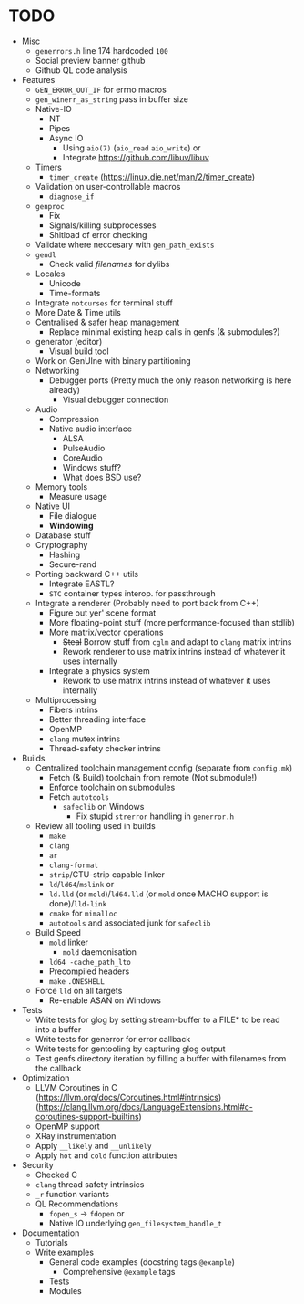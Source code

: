 # TODO

- Misc
    - `generrors.h` line 174 hardcoded `100`
    - Social preview banner github
    - Github QL code analysis
- Features
    - `GEN_ERROR_OUT_IF` for errno macros
    - `gen_winerr_as_string` pass in buffer size
    - Native-IO
        - NT
        - Pipes
        - Async IO
            - Using `aio(7)` (`aio_read` `aio_write`)
                or
            - Integrate https://github.com/libuv/libuv
    - Timers
        - `timer_create` (https://linux.die.net/man/2/timer_create)
    - Validation on user-controllable macros
        - `diagnose_if`
    - `genproc`
        - Fix
        - Signals/killing subprocesses
        - Shitload of error checking
    - Validate where neccesary with `gen_path_exists`
    - `gendl`
        - Check valid *filenames* for dylibs
    - Locales
        - Unicode
        - Time-formats
    - Integrate `notcurses` for terminal stuff
    - More Date & Time utils
    - Centralised & safer heap management
        - Replace minimal existing heap calls in genfs (& submodules?)
    - generator (editor)
        - Visual build tool
    - Work on GenUIne with binary partitioning
    - Networking
        - Debugger ports (Pretty much the only reason networking is here already)
            - Visual debugger connection
    - Audio
        - Compression
        - Native audio interface
            - ALSA
            - PulseAudio
            - CoreAudio
            - Windows stuff?
            - What does BSD use?
    - Memory tools
        - Measure usage
    - Native UI
        - File dialogue
        - **Windowing**
    - Database stuff
    - Cryptography
        - Hashing
        - Secure-rand
    - Porting backward C++ utils
        - Integrate EASTL?
        - `STC` container types interop. for passthrough
    - Integrate a renderer (Probably need to port back from C++)
        - Figure out yer' scene format
        - More floating-point stuff (more performance-focused than stdlib)
        - More matrix/vector operations
            - ~~Steal~~ Borrow stuff from `cglm` and adapt to `clang` matrix intrins
            - Rework renderer to use matrix intrins instead of whatever it uses internally
        - Integrate a physics system
            - Rework to use matrix intrins instead of whatever it uses internally
    - Multiprocessing
        - Fibers intrins
        - Better threading interface
        - OpenMP
        - `clang` mutex intrins
        - Thread-safety checker intrins
- Builds
    - Centralized toolchain management config (separate from `config.mk`)
        - Fetch (& Build) toolchain from remote (Not submodule!)
        - Enforce toolchain on submodules
        - Fetch `autotools`
            - `safeclib` on Windows
                - Fix stupid `strerror` handling in `generror.h`
    - Review all tooling used in builds
        - `make`
        - `clang`
        - `ar`
        - `clang-format`
        - `strip`/CTU-strip capable linker
        - `ld`/`ld64`/`mslink`
            or
        - `ld.lld` (or `mold`)/`ld64.lld` (or `mold` once MACHO support is done)/`lld-link`
        - `cmake` for `mimalloc`
        - `autotools` and associated junk for `safeclib`
    - Build Speed
        - `mold` linker
            - `mold` daemonisation
        - `ld64 -cache_path_lto`
        - Precompiled headers
        - `make` `.ONESHELL`
    - Force `lld` on all targets
        - Re-enable ASAN on Windows
- Tests
    - Write tests for glog by setting stream-buffer to a FILE* to be read into a buffer
    - Write tests for generror for error callback
    - Write tests for gentooling by capturing glog output
    - Test genfs directory iteration by filling a buffer with filenames from the callback
- Optimization
    - LLVM Coroutines in C (https://llvm.org/docs/Coroutines.html#intrinsics) (https://clang.llvm.org/docs/LanguageExtensions.html#c-coroutines-support-builtins)
    - OpenMP support
    - XRay instrumentation
    - Apply `__likely` and `__unlikely`
    - Apply `hot` and `cold` function attributes
- Security
    - Checked C
    - `clang` thread safety intrinsics
    - `_r` function variants
    - QL Recommendations
        - `fopen_s` -> `fdopen`
            or
        - Native IO underlying `gen_filesystem_handle_t`
- Documentation
    - Tutorials
    - Write examples
        - General code examples (docstring tags `@example`)
            - Comprehensive `@example` tags
        - Tests
        - Modules
    